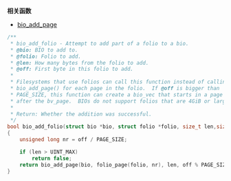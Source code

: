 **相关函数**
* [bio_add_page](https://github.com/sigmanature/learn_os_note/blob/main/6.13.1%E5%86%85%E6%A0%B8%E6%96%87%E6%A1%A3%E6%B3%A8%E9%87%8A/block/bio.c/bio_add_page.md)
```C
/**
 * bio_add_folio - Attempt to add part of a folio to a bio.
 * @bio: BIO to add to.
 * @folio: Folio to add.
 * @len: How many bytes from the folio to add.
 * @off: First byte in this folio to add.
 *
 * Filesystems that use folios can call this function instead of calling
 * bio_add_page() for each page in the folio.  If @off is bigger than
 * PAGE_SIZE, this function can create a bio_vec that starts in a page
 * after the bv_page.  BIOs do not support folios that are 4GiB or larger.
 *
 * Return: Whether the addition was successful.
 */
bool bio_add_folio(struct bio *bio, struct folio *folio, size_t len,size_t off)
{
	unsigned long nr = off / PAGE_SIZE;

	if (len > UINT_MAX)
		return false;
	return bio_add_page(bio, folio_page(folio, nr), len, off % PAGE_SIZE) > 0;/*这个函数调用bio_add_page的时候啊,会直接计算给定的off下对应起始哪个page,然后再根据len传入bio_add_page。所以核心是bio_add_page函数怎么转到bio_vec的*/
}
```